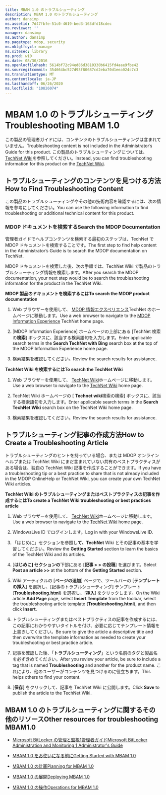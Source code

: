 ```yaml
---
title: MBAM 1.0 のトラブルシューティング
description: MBAM 1.0 のトラブルシューティング
author: dansimp
ms.assetid: 7d47fbfe-51c0-4619-bed3-163dfd18cdec
ms.reviewer: ''
manager: dansimp
ms.author: dansimp
ms.pagetype: mdop, security
ms.mktglfcycl: manage
ms.sitesec: library
ms.prod: w10
ms.date: 08/30/2016
ms.openlocfilehash: 5614bf72c94ed86d3810330b6415fd4aae9fbe42
ms.sourcegitcommit: 354664bc527d93f80687cd2eba70d1eea024c7c3
ms.translationtype: MT
ms.contentlocale: ja-JP
ms.lasthandoff: 06/26/2020
ms.locfileid: "10826074"
---
```

# <span data-ttu-id="2496a-103">MBAM 1.0 のトラブルシューティング</span><span class="sxs-lookup"><span data-stu-id="2496a-103">Troubleshooting MBAM 1.0</span></span>


<span data-ttu-id="2496a-104">この製品の管理者ガイドには、コンテンツのトラブルシューティングは含まれていません。</span><span class="sxs-lookup"><span data-stu-id="2496a-104">Troubleshooting content is not included in the Administrator’s Guide for this product.</span></span> <span data-ttu-id="2496a-105">この製品のトラブルシューティングについては、 [TechNet Wiki](https://go.microsoft.com/fwlink/p/?LinkId=224905)を参照してください。</span><span class="sxs-lookup"><span data-stu-id="2496a-105">Instead, you can find troubleshooting information for this product on the [TechNet Wiki](https://go.microsoft.com/fwlink/p/?LinkId=224905).</span></span>

## <span data-ttu-id="2496a-106">トラブルシューティングのコンテンツを見つける方法</span><span class="sxs-lookup"><span data-stu-id="2496a-106">How to Find Troubleshooting Content</span></span>


<span data-ttu-id="2496a-107">この製品のトラブルシューティングやその他の技術内容を確認するには、次の情報を参考にしてください。</span><span class="sxs-lookup"><span data-stu-id="2496a-107">You can use the following information to find troubleshooting or additional technical content for this product.</span></span>

### <span data-ttu-id="2496a-108">MDOP ドキュメントを検索する</span><span class="sxs-lookup"><span data-stu-id="2496a-108">Search the MDOP Documentation</span></span>

<span data-ttu-id="2496a-109">管理者ガイドでヘルプコンテンツを検索する最初のステップは、TechNet で MDOP ドキュメントを検索することです。</span><span class="sxs-lookup"><span data-stu-id="2496a-109">The first step to find help content in the Administrator’s Guide is to search the MDOP documentation on TechNet.</span></span>

<span data-ttu-id="2496a-110">MDOP ドキュメントを検索した後、次の手順では、TechNet Wiki で製品のトラブルシューティング情報を検索します。</span><span class="sxs-lookup"><span data-stu-id="2496a-110">After you search the MDOP documentation, your next step would be to search the troubleshooting information for the product in the TechNet Wiki.</span></span>

**<span data-ttu-id="2496a-111">MDOP 製品のドキュメントを検索するには</span><span class="sxs-lookup"><span data-stu-id="2496a-111">To search the MDOP product documentation</span></span>**

1.  <span data-ttu-id="2496a-112">Web ブラウザーを使用して、 [MDOP 情報エクスペリエンス](https://go.microsoft.com/fwlink/?LinkId=236032)TechNet のホームページに移動します。</span><span class="sxs-lookup"><span data-stu-id="2496a-112">Use a web browser to navigate to the [MDOP Information Experience](https://go.microsoft.com/fwlink/?LinkId=236032) TechNet home page.</span></span>

2.  <span data-ttu-id="2496a-113">[MDOP Information Experience] ホームページの上部にある [TechNet 検索の**検索**] ボックスに、該当する検索語句を入力します。</span><span class="sxs-lookup"><span data-stu-id="2496a-113">Enter applicable search terms in the **Search TechNet with Bing** search box at the top of the MDOP Information Experience home page.</span></span>

3.  <span data-ttu-id="2496a-114">検索結果を確認してください。</span><span class="sxs-lookup"><span data-stu-id="2496a-114">Review the search results for assistance.</span></span>

**<span data-ttu-id="2496a-115">TechNet Wiki を検索するには</span><span class="sxs-lookup"><span data-stu-id="2496a-115">To search the TechNet Wiki</span></span>**

1.  <span data-ttu-id="2496a-116">Web ブラウザーを使用して、 [TechNet Wiki](https://go.microsoft.com/fwlink/p/?LinkId=224905)ホームページに移動します。</span><span class="sxs-lookup"><span data-stu-id="2496a-116">Use a web browser to navigate to the [TechNet Wiki](https://go.microsoft.com/fwlink/p/?LinkId=224905) home page.</span></span>

2.  <span data-ttu-id="2496a-117">TechNet Wiki ホームページの [ **Technet wiki**検索の検索] ボックスに、該当する検索語句を入力します。</span><span class="sxs-lookup"><span data-stu-id="2496a-117">Enter applicable search terms in the **Search TechNet Wiki** search box on the TechNet Wiki home page.</span></span>

3.  <span data-ttu-id="2496a-118">検索結果を確認してください。</span><span class="sxs-lookup"><span data-stu-id="2496a-118">Review the search results for assistance.</span></span>

## <span data-ttu-id="2496a-119">トラブルシューティング記事の作成方法</span><span class="sxs-lookup"><span data-stu-id="2496a-119">How to Create a Troubleshooting Article</span></span>


<span data-ttu-id="2496a-120">トラブルシューティングのヒントを持っている場合、または MDOP オンラインヘルプまたは TechNet Wiki にまだ含まれていない共有のベストプラクティスがある場合は、独自の TechNet Wiki 記事を作成することができます。</span><span class="sxs-lookup"><span data-stu-id="2496a-120">If you have a troubleshooting tip or a best practice to share that is not already included in the MDOP OnlineHelp or TechNet Wiki, you can create your own TechNet Wiki articles.</span></span>

**<span data-ttu-id="2496a-121">TechNet Wiki のトラブルシューティングまたはベストプラクティスの記事を作成するには</span><span class="sxs-lookup"><span data-stu-id="2496a-121">To create a TechNet Wiki troubleshooting or best practices article</span></span>**

1.  <span data-ttu-id="2496a-122">Web ブラウザーを使用して、 [TechNet Wiki](https://go.microsoft.com/fwlink/p/?LinkId=224905)ホームページに移動します。</span><span class="sxs-lookup"><span data-stu-id="2496a-122">Use a web browser to navigate to the [TechNet Wiki](https://go.microsoft.com/fwlink/p/?LinkId=224905) home page.</span></span>

2.  <span data-ttu-id="2496a-123">WindowsLive ID でログインします。</span><span class="sxs-lookup"><span data-stu-id="2496a-123">Log in with your WindowsLive ID.</span></span>

3.  <span data-ttu-id="2496a-124">「はじめに」セクションを参照し**て、TechNet** Wiki とその記事の基本を学習してください。</span><span class="sxs-lookup"><span data-stu-id="2496a-124">Review the **Getting Started** section to learn the basics of the TechNet Wiki and its articles.</span></span>

4.  <span data-ttu-id="2496a-125">[**はじめに] セクションの**下部にある [**記事 &gt; &gt; の投稿**] を選びます。</span><span class="sxs-lookup"><span data-stu-id="2496a-125">Select **Post an article &gt;&gt;** at the bottom of the **Getting Started** section.</span></span>

5.  <span data-ttu-id="2496a-126">Wiki アーティクルの [**ページの追加**] ページで、ツールバーの [**テンプレートの挿入**] を選択し、[記事のトラブルシューティング] テンプレート (**Troubleshooting.html**) を選択し、[**挿入**] をクリックします。</span><span class="sxs-lookup"><span data-stu-id="2496a-126">On the Wiki article **Add Page** page, select **Insert Template** from the toolbar, select the troubleshooting article template (**Troubleshooting.html**), and then click **Insert**.</span></span>

6.  <span data-ttu-id="2496a-127">トラブルシューティングまたはベストプラクティスの記事を作成するには、この記事にわかりやすいタイトルを付け、必要に応じてテンプレート情報を上書きしてください。</span><span class="sxs-lookup"><span data-stu-id="2496a-127">Be sure to give the article a descriptive title and then overwrite the template information as needed to create your troubleshooting or best practice article.</span></span>

7.  <span data-ttu-id="2496a-128">記事を確認した後、「**トラブルシューティング**」という名前のタグと製品名を必ず含めてください。</span><span class="sxs-lookup"><span data-stu-id="2496a-128">After you review your article, be sure to include a tag that is named **Troubleshooting** and another for the product name.</span></span> <span data-ttu-id="2496a-129">これにより、他のユーザーがコンテンツを見つけるのに役立ちます。</span><span class="sxs-lookup"><span data-stu-id="2496a-129">This helps others to find your content.</span></span>

8.  <span data-ttu-id="2496a-130">[**保存**] をクリックして、記事を TechNet Wiki に公開します。</span><span class="sxs-lookup"><span data-stu-id="2496a-130">Click **Save** to publish the article to the TechNet Wiki.</span></span>

## <span data-ttu-id="2496a-131">MBAM 1.0 のトラブルシューティングに関するその他のリソース</span><span class="sxs-lookup"><span data-stu-id="2496a-131">Other resources for troubleshooting MBAM1.0</span></span>


-   [<span data-ttu-id="2496a-132">Microsoft BitLocker の管理と監視1管理者ガイド</span><span class="sxs-lookup"><span data-stu-id="2496a-132">Microsoft BitLocker Administration and Monitoring 1 Administrator's Guide</span></span>](index.md)

-   [<span data-ttu-id="2496a-133">MBAM 1.0 をお使いになる前に</span><span class="sxs-lookup"><span data-stu-id="2496a-133">Getting Started with MBAM 1.0</span></span>](getting-started-with-mbam-10.md)

-   [<span data-ttu-id="2496a-134">MBAM 1.0 の計画</span><span class="sxs-lookup"><span data-stu-id="2496a-134">Planning for MBAM 1.0</span></span>](planning-for-mbam-10.md)

-   [<span data-ttu-id="2496a-135">MBAM 1.0 の展開</span><span class="sxs-lookup"><span data-stu-id="2496a-135">Deploying MBAM 1.0</span></span>](deploying-mbam-10.md)

-   [<span data-ttu-id="2496a-136">MBAM 1.0 の操作</span><span class="sxs-lookup"><span data-stu-id="2496a-136">Operations for MBAM 1.0</span></span>](operations-for-mbam-10.md)

 

 






